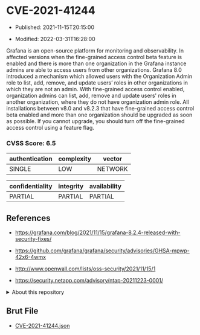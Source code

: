 # CVE-2021-41244

- Published: 2021-11-15T20:15:00

- Modified: 2022-03-31T16:28:00

Grafana is an open-source platform for monitoring and observability. In affected versions when the fine-grained access control beta feature is enabled and there is more than one organization in the Grafana instance admins are able to access users from other organizations. Grafana 8.0 introduced a mechanism which allowed users with the Organization Admin role to list, add, remove, and update users’ roles in other organizations in which they are not an admin. With fine-grained access control enabled, organization admins can list, add, remove and update users' roles in another organization, where they do not have organization admin role. All installations between v8.0 and v8.2.3 that have fine-grained access control beta enabled and more than one organization should be upgraded as soon as possible. If you cannot upgrade, you should turn off the fine-grained access control using a feature flag.

### CVSS Score: **6.5**

| authentication | complexity | vector |
| --- | --- | --- |
| SINGLE | LOW | NETWORK |

| confidentiality | integrity | availability |
| --- | --- | --- |
| PARTIAL | PARTIAL | PARTIAL |

## References

* https://grafana.com/blog/2021/11/15/grafana-8.2.4-released-with-security-fixes/

* https://github.com/grafana/grafana/security/advisories/GHSA-mpwp-42x6-4wmx

* http://www.openwall.com/lists/oss-security/2021/11/15/1

* https://security.netapp.com/advisory/ntap-20211223-0001/

<details>
<summary>About this repository</summary> 

  This repository is part of the project [Live Hack CVE](https://github.com/Live-Hack-CVE). Main website can be found [www.live-hack.org](https://www.live-hack.org) 
  
  Made by [Sn0wAlice](https://github.com/Sn0wAlice) for the people that care about security and need to have a feed of the latest CVEs. Hope you enjoy it, don't forget to star the repo and follow me on [Twitter](https://twitter.com/Sn0wAlice) and [Github](https://github.com/Sn0wAlice). And that is my [personnal website](https://www.alice-snow.me/)

  - [Home Page](https://github.com/Live-Hack-CVE)
  - [Framework](https://github.com/Live-Hack-CVE/cve-framework)
  - [CVE database](https://github.com/Live-Hack-CVE/full_database)
  - [Changelog](https://github.com/Live-Hack-CVE/Changelog)
</details>

## Brut File

* [CVE-2021-41244.json](https://raw.githubusercontent.com/Live-Hack-CVE/full_database/main/cves/2021/CVE-2021-41244.json)

